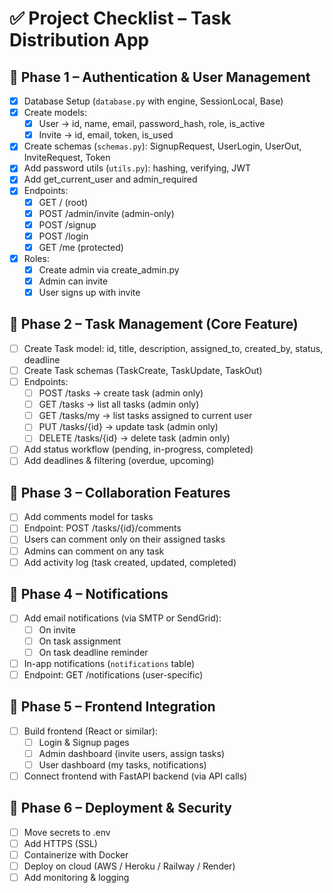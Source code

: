 
# ✅ Project Checklist – Task Distribution App

## 🔹 Phase 1 – Authentication & User Management
- [x] Database Setup (`database.py` with engine, SessionLocal, Base)
- [x] Create models:
  - [x] User → id, name, email, password_hash, role, is_active
  - [x] Invite → id, email, token, is_used
- [x] Create schemas (`schemas.py`): SignupRequest, UserLogin, UserOut, InviteRequest, Token
- [x] Add password utils (`utils.py`): hashing, verifying, JWT
- [x] Add get_current_user and admin_required
- [x] Endpoints:
  - [x] GET / (root)
  - [x] POST /admin/invite (admin-only)
  - [x] POST /signup
  - [x] POST /login
  - [x] GET /me (protected)
- [x] Roles:
  - [x] Create admin via create_admin.py
  - [x] Admin can invite
  - [x] User signs up with invite

## 🔹 Phase 2 – Task Management (Core Feature)
- [ ] Create Task model: id, title, description, assigned_to, created_by, status, deadline
- [ ] Create Task schemas (TaskCreate, TaskUpdate, TaskOut)
- [ ] Endpoints:
  - [ ] POST /tasks → create task (admin only)
  - [ ] GET /tasks → list all tasks (admin only)
  - [ ] GET /tasks/my → list tasks assigned to current user
  - [ ] PUT /tasks/{id} → update task (admin only)
  - [ ] DELETE /tasks/{id} → delete task (admin only)
- [ ] Add status workflow (pending, in-progress, completed)
- [ ] Add deadlines & filtering (overdue, upcoming)

## 🔹 Phase 3 – Collaboration Features
- [ ] Add comments model for tasks
- [ ] Endpoint: POST /tasks/{id}/comments
- [ ] Users can comment only on their assigned tasks
- [ ] Admins can comment on any task
- [ ] Add activity log (task created, updated, completed)

## 🔹 Phase 4 – Notifications
- [ ] Add email notifications (via SMTP or SendGrid):
  - [ ] On invite
  - [ ] On task assignment
  - [ ] On task deadline reminder
- [ ] In-app notifications (`notifications` table)
- [ ] Endpoint: GET /notifications (user-specific)

## 🔹 Phase 5 – Frontend Integration
- [ ] Build frontend (React or similar):
  - [ ] Login & Signup pages
  - [ ] Admin dashboard (invite users, assign tasks)
  - [ ] User dashboard (my tasks, notifications)
- [ ] Connect frontend with FastAPI backend (via API calls)

## 🔹 Phase 6 – Deployment & Security
- [ ] Move secrets to .env
- [ ] Add HTTPS (SSL)
- [ ] Containerize with Docker
- [ ] Deploy on cloud (AWS / Heroku / Railway / Render)
- [ ] Add monitoring & logging
